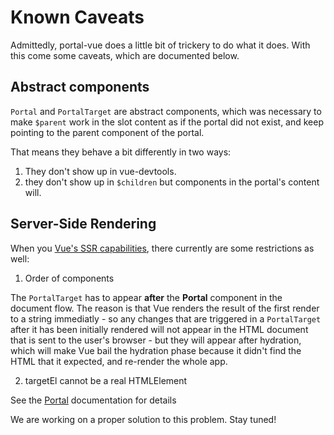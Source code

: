 # Known Caveats

Admittedly, portal-vue does a little bit of trickery to do what it does. With this come some caveats, which are documented below.

## Abstract components

`Portal` and `PortalTarget` are abstract components, which was necessary to make `$parent` work in the slot content as if the portal
did not exist, and keep pointing to the parent component of the portal.

That means they behave a bit differently in two ways:

1. They don't show up in vue-devtools.
2. they don't show up in `$children` but components in the portal's content will.

## Server-Side Rendering

When you [Vue's SSR capabilities](https://ssr.vuejs.org), there currently are some restrictions as well:

1. Order of components

  The `PortalTarget` has to appear **after** the **Portal** component in the document flow.
  The reason is that Vue renders the result of the first render to a string immediatly - so any changes that are triggered in a `PortalTarget`
  after it has been initially rendered will not appear in the HTML document that is sent to the user's browser - but they will appear after hydration,
  which will make Vue bail the hydration phase because it didn't find the HTML that it expected, and re-render the whole app.

2. targetEl  cannot be a real HTMLElement

  See the <a href="#" router-link="/docs/portal#targetel">Portal</a> documentation for details

<p class="tip">We are working on a proper solution to this problem. Stay tuned!</p>
